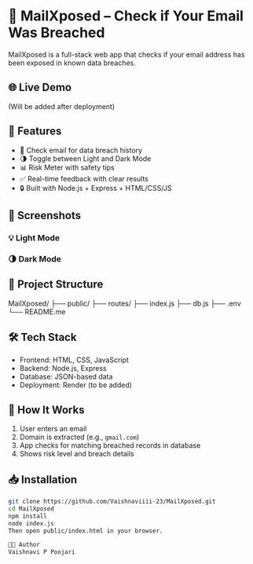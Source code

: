 # 🔐 MailXposed – Check if Your Email Was Breached

MailXposed is a full-stack web app that checks if your email address has been exposed in known data breaches.

## 🌐 Live Demo
(Will be added after deployment)

## 🚀 Features

- 📧 Check email for data breach history
- 🌗 Toggle between Light and Dark Mode
- 📊 Risk Meter with safety tips
- ✅ Real-time feedback with clear results
- 🔒 Built with Node.js + Express + HTML/CSS/JS

## 📸 Screenshots

### 💡 Light Mode


### 🌗 Dark Mode


## 📁 Project Structure

MailXposed/
├── public/
├── routes/
├── index.js
├── db.js
├── .env
└── README.me

## 🛠️ Tech Stack

- Frontend: HTML, CSS, JavaScript
- Backend: Node.js, Express
- Database: JSON-based data
- Deployment: Render (to be added)

## 🧠 How It Works

1. User enters an email
2. Domain is extracted (e.g., `gmail.com`)
3. App checks for matching breached records in database
4. Shows risk level and breach details

## 📥 Installation

```bash
git clone https://github.com/Vaishnaviiii-23/MailXposed.git
cd MailXposed
npm install
node index.js
Then open public/index.html in your browser.

🧑‍💻 Author
Vaishnavi P Poojari



